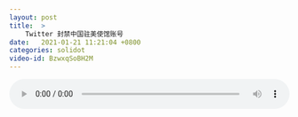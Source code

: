 ```yaml
---
layout: post
title:  >
    Twitter 封禁中国驻美使馆账号
date:   2021-01-21 11:21:04 +0800
categories: solidot
video-id: BzwxqSoBH2M
---
```


<audio src="/assets/620e930d6dd677ad3af9493120ddebc3.mp3" style="width: 100%;" controls></audio>

